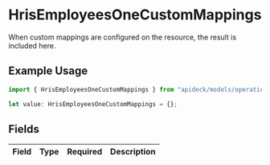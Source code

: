 # HrisEmployeesOneCustomMappings

When custom mappings are configured on the resource, the result is included here.

## Example Usage

```typescript
import { HrisEmployeesOneCustomMappings } from "apideck/models/operations";

let value: HrisEmployeesOneCustomMappings = {};
```

## Fields

| Field       | Type        | Required    | Description |
| ----------- | ----------- | ----------- | ----------- |
